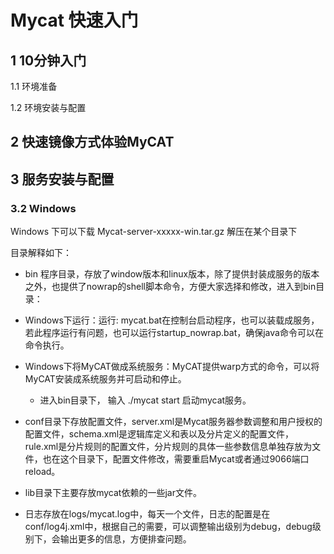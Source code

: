# Mycat 快速入门

## 1 10分钟入门

1.1 环境准备

1.2 环境安装与配置

## 2  快速镜像方式体验MyCAT

## 3 服务安装与配置

### 3.2 Windows

Windows 下可以下载 Mycat-server-xxxxx-win.tar.gz 解压在某个目录下

目录解释如下：

- bin 程序目录，存放了window版本和linux版本，除了提供封装成服务的版本之外，也提供了nowrap的shell脚本命令，方便大家选择和修改，进入到bin目录：

- Windows下运行：运行: mycat.bat在控制台启动程序，也可以装载成服务，若此程序运行有问题，也可以运行startup_nowrap.bat，确保java命令可以在命令执行。

- Windows下将MyCAT做成系统服务：MyCAT提供warp方式的命令，可以将MyCAT安装成系统服务并可启动和停止。
  - 进入bin目录下， 输入 ./mycat start 启动mycat服务。

- conf目录下存放配置文件，server.xml是Mycat服务器参数调整和用户授权的配置文件，schema.xml是逻辑库定义和表以及分片定义的配置文件，rule.xml是分片规则的配置文件，分片规则的具体一些参数信息单独存放为文件，也在这个目录下，配置文件修改，需要重启Mycat或者通过9066端口reload。

- lib目录下主要存放mycat依赖的一些jar文件。

- 日志存放在logs/mycat.log中，每天一个文件，日志的配置是在conf/log4j.xml中，根据自己的需要，可以调整输出级别为debug，debug级别下，会输出更多的信息，方便排查问题。